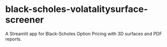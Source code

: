 # black-scholes-volatalitysurface-screener
A Streamlit app for Black-Scholes Option Pricing with 3D surfaces and PDF reports.
